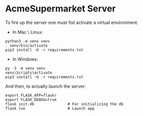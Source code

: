 # AcmeSupermarket Server

To fire up the server one must fist activate a virtual environment:

* In Mac \ Linux:
```shell
python3 -m venv venv
. venv/bin/activate
pip3 install -U -r requirements.txt
```

* In Windows:
```shell
py -3 -m venv venv
venv\Scripts\activate
pip3 install -U -r requirements.txt
```

And then, to actually launch the server:
```shell
export FLASK_APP=flaskr
export FLASK_DEBUG=true
flask init-db               # For initializing the db
flask run                   # Launch app
```